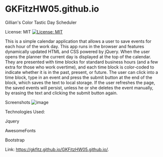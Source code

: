 # GKFitzHW05.github.io

Gillian's Color Tastic Day Scheduler

License: MIT
[![License: MIT](https://img.shields.io/badge/License-MIT-yellow.svg)](https://opensource.org/licenses/MIT)

This is a simple calendar application that allows a user to save events for each hour of the work day. This app runs in the browser and features dynamically updated HTML and CSS powered by jQuery.
When the user opens the planner the current day is displayed at the top of the calendar. They are presented with time blocks for standard business hours (and a few extra for those who work overtime), and each time block is color-coded to indicate whether it is in the past, present, or future. The user can click into a time block, type in an event and press the submit button at the end of the block, which saves the text to local storage. If the user refreshes the page, the saved events will persist, unless he or she deletes the event manually, by erasing the text and clicking the submit button again.

Screenshots
![image](https://user-images.githubusercontent.com/73301331/112785387-deba3d80-9021-11eb-9c41-b4e481140a3d.png)


Technologies Used:

Jquery

AwesomeFonts

Bootstrap

Link:
https://gkfitz.github.io/GKFitzHW05.github.io/.
